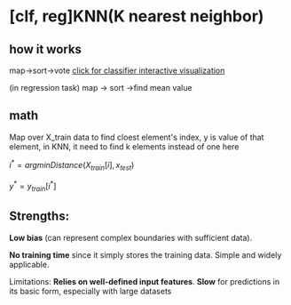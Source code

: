 # [clf, reg]KNN(K nearest neighbor)
## how it works
map->sort->vote
[click for classifier interactive visualization](http://vision.stanford.edu/teaching/cs231n-demos/knn/)

(in regression task) map -> sort ->find mean value 

## math

Map over X_train data to find cloest element's index, y is value of that element, in KNN, it need to find k elements instead of one here

$i^* = argminDistance(X_{train}[i], x_{test})$

$y^* = y_{train}[i^*]$

## Strengths:
**Low bias** (can represent complex boundaries with sufficient data).

**No training time** since it simply stores the training data.
Simple and widely applicable.

Limitations:
**Relies on well-defined input features**.
**Slow** for predictions in its basic form, especially with large datasets
